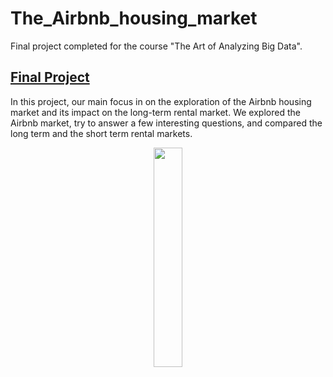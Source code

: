 # The_Airbnb_housing_market
Final project completed for the course "The Art of Analyzing Big Data".


## [Final Project](The_Airbnb_housing_market.ipynb)

In this project, our main focus in on the exploration of the Airbnb housing market and its impact on the long-term rental market. We explored the Airbnb market, try to answer a few interesting questions, and compared the long term and the short term rental markets.
<p align="center">
<img src="supplementary/fa.png"  width=30%>
</p>

